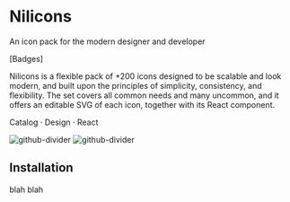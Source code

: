 # Nilicons
An icon pack for the modern designer and developer

[Badges]

Nilicons is a flexible pack of +200 icons designed to be scalable and look modern, and built upon the principles of simplicity, consistency, and flexibility. The set covers all common needs and many uncommon, and it offers an editable SVG of each icon, together with its React component.

Catalog · Design · React

![github-divider](https://user-images.githubusercontent.com/13088397/77936045-d8c03e00-72a1-11ea-8387-e8a7b016f4ea.png)
![github-divider](https://user-images.githubusercontent.com/13088397/77936072-e37ad300-72a1-11ea-8d76-9f09d00aedd1.png)

## Installation

blah blah

